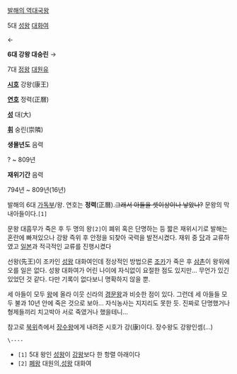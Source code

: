 [발해의 역대국왕](%EB%B0%9C%ED%95%B4/%EC%99%95%EC%82%AC.md)

5대 [성왕](%EC%84%B1%EC%99%95%28%EB%B0%9C%ED%95%B4%29.md)
[대화여](%EB%8C%80%ED%99%94%EC%97%AC.md)

←

**6대 강왕 대숭린**
→

7대 [정왕](%EC%A0%95%EC%99%95.md) [대원유](%EB%8C%80%EC%9B%90%EC%9C%A0.md)

  

**[시호](%EC%8B%9C%ED%98%B8.md)**
강왕(康王)

**[연호](%EC%97%B0%ED%98%B8.md)**
정력(正曆)

**[성](%EC%84%B1.md)**
대(大)

**[휘](%ED%9C%98.md)**
숭린(崇隣)

**생몰년도**
음력

? ~ 809년

**재위기간**
음력

794년 ~ 809년(16년)

  
발해의 6대 [가독부](%EA%B0%80%EB%8F%85%EB%B6%80.md)/왕. 연호는 **정력**(正曆).<del>그래서 아들을
셋이상이나 낳았나?</del> 문왕의 막내아들이다.`[1]`

문왕 대흠무가 죽은 후 두 명의 왕`[2]`이 폐위 혹은 단명하는 등 짧은 재위시기로 발해는 혼란에 빠져있으나 강왕 즉위 후 안정을 되찾아
국력을 발전시켰다. 재위 중
[당](%EB%8B%B9%28%ED%86%B5%EC%9D%BC%EC%99%95%EC%A1%B0%29.md)과 교류하였고
[일본](%EC%9D%BC%EB%B3%B8.md)과 적극적인 교류를 진행시켰다

선왕(先王)이 조카인 [성왕](%EC%84%B1%EC%99%95.md) 대화여인데 정상적인 방법으론
[조카](%EC%A1%B0%EC%B9%B4.md)가 죽은 후 [삼촌](%EC%82%BC%EC%B4%8C.md)이 왕위에 오를 일은
없다. 성왕 대화여가 어린 나이에 자식없이 요절한 점도 있지만... 무언가 있긴 있었던 것 같다. 다만 기록이 없다보니 명확하지 않을 뿐.

세 아들이 모두 [왕](%EC%99%95.md)에 올라 이웃 신라의
[경문왕](%EA%B2%BD%EB%AC%B8%EC%99%95.md)과 비슷한 점이 있다. 그런데 세 아들들 모두 불과 10년 안에 죽은
것으로 보아... 자식농사는 지지리도 못한 듯. 진짜로 단명했거나 형제들끼리 치고박아 서로 죽였거나 했을테니...

참고로 [북위](%EB%B6%81%EC%9C%84.md)측에서
[장수왕](%EC%9E%A5%EC%88%98%EC%99%95.md)에게 내려준 시호가 강(康)이다. 장수왕도 강왕인셈(...)

`\----`

  * `[1]` 5대 왕인 [성왕](%EC%84%B1%EC%99%95.md)이 [강왕](%EA%B0%95%EC%99%95.md)보다 한 항렬 아래이다
  * `[2]` [폐왕](%ED%8F%90%EC%99%95.md) 대원의,[성왕](%EC%84%B1%EC%99%95.md) 대화여

